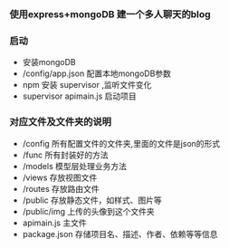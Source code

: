 ### 使用express+mongoDB 建一个多人聊天的blog

### 启动
* 安装mongoDB
* /config/app.json 配置本地mongoDB参数
* npm 安装 supervisor ,监听文件变化
* supervisor apimain.js 启动项目

### 对应文件及文件夹的说明
* /config 所有配置文件的文件夹,里面的文件是json的形式
* /func 所有封装好的方法
* /models 模型层处理业务方法
* /views 存放视图文件
* /routes 存放路由文件
* /public 存放静态文件，如样式、图片等
* /public/img 上传的头像到这个文件夹
* apimain.js 主文件
* package.json 存储项目名、描述、作者、依赖等等信息
